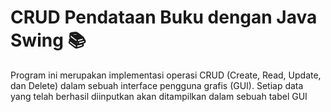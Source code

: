 # CRUD Pendataan Buku dengan Java Swing 📚
Program ini merupakan implementasi operasi CRUD (Create, Read, Update, dan Delete) dalam sebuah interface pengguna grafis (GUI). Setiap data yang telah berhasil diinputkan akan ditampilkan dalam sebuah tabel GUI
